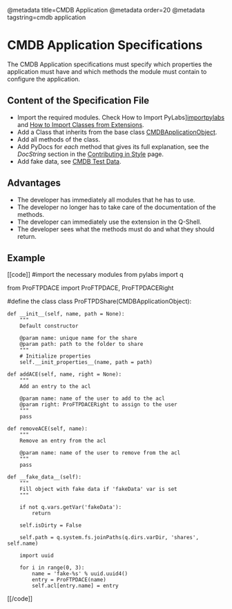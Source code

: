 @metadata title=CMDB Application
@metadata order=20
@metadata tagstring=cmdb application

[importpylabs]: #/HowTo/ImportPyLabs
[importextension]: #/HowTo/ImportExtensionClass
[baseclass]: #/ExtendingPyLabs/BaseClasses
[contribute]: #/PyLabs50/Contributing
[testdata]: #/ExtendingPyLabs/CmdbTestData


# CMDB Application Specifications

The CMDB Application specifications must specify which properties the application must have and which methods the module must contain to configure the application.

## Content of the Specification File

* Import the required modules. Check How to Import PyLabs][importpylabs] and [How to Import Classes from Extensions][importextension].
* Add a Class that inherits from the base class [CMDBApplicationObject][baseclass].
* Add all methods of the class.
* Add PyDocs for *each* method that gives its full explanation, see the *DocString* section in the [Contributing in Style][contribute] page.
* Add fake data, see [CMDB Test Data][testdata].


## Advantages

* The developer has immediately all modules that he has to use.
* The developer no longer has to take care of the documentation of the methods.
* The developer can immediately use the extension in the Q-Shell.
* The developer sees what the methods must do and what they should return.


## Example

[[code]]
#import the necessary modules
from pylabs import q

from ProFTPDACE import ProFTPDACE, ProFTPDACERight

#define the class
class ProFTPDShare(CMDBApplicationObject):

    def __init__(self, name, path = None):
        """
        Default constructor
        
        @param name: unique name for the share
        @param path: path to the folder to share
        """
        # Initialize properties
        self.__init_properties__(name, path = path)
        
    def addACE(self, name, right = None):
        """
        Add an entry to the acl
        
        @param name: name of the user to add to the acl
        @param right: ProFTPDACERight to assign to the user
        """
        pass

    def removeACE(self, name):
        """
        Remove an entry from the acl
        
        @param name: name of the user to remove from the acl
        """
        pass
        
    def __fake_data__(self):
        """
        Fill object with fake data if 'fakeData' var is set
        """      
        
        if not q.vars.getVar('fakeData'):
            return
        
        self.isDirty = False
        
        self.path = q.system.fs.joinPaths(q.dirs.varDir, 'shares', self.name)
        
        import uuid
        
        for i in range(0, 3):
            name = 'fake-%s' % uuid.uuid4()
            entry = ProFTPDACE(name)
            self.acl[entry.name] = entry
[[/code]]